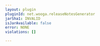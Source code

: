 ```yaml
---
layout: plugin
pluginId: net.wooga.releaseNotesGenerator
jarSha1: INVALID
isJarAvailable: false
error: NONE
violations: []

---
```

